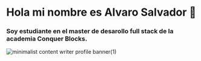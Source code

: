 # Hola mi nombre es Alvaro Salvador 👋

### Soy estudiante en el master de desarollo full stack de la academia Conquer Blocks.

<!--
**alvaroszdev/alvaroszdev** is a ✨ _special_ ✨ repository because its `README.md` (this file) appears on your GitHub profile.

Here are some ideas to get you started:

- 🔭 I’m currently working on ...
- 🌱 I’m currently learning ...
- 👯 I’m looking to collaborate on ...
- 🤔 I’m looking for help with ...
- 💬 Ask me about ...
- 📫 How to reach me: ...
- 😄 Pronouns: ...
- ⚡ Fun fact: ...
-->


![minimalist content writer profile banner(1)](https://github.com/user-attachments/assets/8baf1878-184d-4bd3-bb4c-e89c45130f1f)


